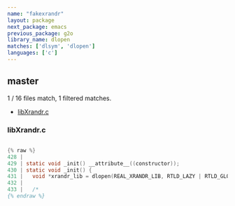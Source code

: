 ```yaml
---
name: "fakexrandr"
layout: package
next_package: emacs
previous_package: g2o
library_name: dlopen
matches: ['dlsym', 'dlopen']
languages: ['c']
---
```

## master
1 / 16 files match, 1 filtered matches.

 - [libXrandr.c](#libxrandrc)

### libXrandr.c

```c

{% raw %}
428 | 
429 | static void _init() __attribute__((constructor));
430 | static void _init() {
431 | 	void *xrandr_lib = dlopen(REAL_XRANDR_LIB, RTLD_LAZY | RTLD_GLOBAL);
432 | 
433 | 	/*
{% endraw %}

```